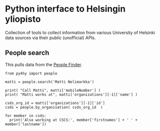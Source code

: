 # Python interface to Helsingin yliopisto

Collection of tools to collect information from various University of Helsinki data sources via their public (unofficial) APIs.

## People search

This pulls data from the [People Finder](https://www.helsinki.fi/en/people/people-finder).

```
from py4hy import people

matti = people.search('Matti Nelimarkka')

print( "Call Matti", matti['mobileNumber'] )
print( "Matti works at", matti['organizations'][-1]['name'] )

csds_org_id = matti['organizations'][-1]['id']
csds = people.by_organisation( csds_org_id  )

for member in csds:
  print('Also working at CSCS:', member['firstnames'] + ' ' + member['lastname'])
```
